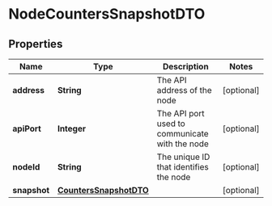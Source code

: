 # NodeCountersSnapshotDTO

## Properties
Name | Type | Description | Notes
------------ | ------------- | ------------- | -------------
**address** | **String** | The API address of the node |  [optional]
**apiPort** | **Integer** | The API port used to communicate with the node |  [optional]
**nodeId** | **String** | The unique ID that identifies the node |  [optional]
**snapshot** | [**CountersSnapshotDTO**](CountersSnapshotDTO.md) |  |  [optional]
